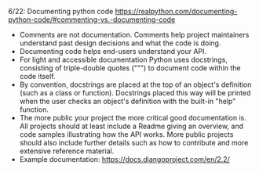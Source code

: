 6/22:
Documenting python code 
https://realpython.com/documenting-python-code/#commenting-vs.-documenting-code

- Comments are not documentation. Comments help project maintainers understand past design decisions and what the code is doing. 
- Documenting code helps end-users understand your API.
- For light and accessible documentation Python uses docstrings, consisting of triple-double quotes (""") to document code within the code itself.
- By convention, docstrings are placed at the top of an object's definition (such as a class or function). Docstrings placed this way will be printed when the user checks an object's definition with the built-in "help" function.
- The more public your project the more critical good documentation is. All projects should at least include a Readme giving an overview, and code samples illustrating how the API works. More public projects should also include further details such as how to contribute and more extensive reference material.
- Example documentation: https://docs.djangoproject.com/en/2.2/
